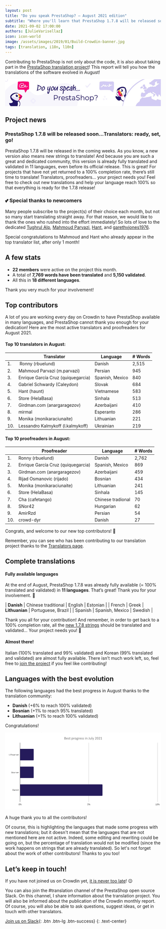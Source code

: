 ```yaml
---
layout: post
title: "Do you speak PrestaShop? – August 2021 edition"
subtitle: "Where you'll learn that PrestaShop 1.7.8 will be released soon"
date: 2021-09-02 17:00:00
authors: [JulieVarisellaz]
icon: icon-world
image: /assets/images/2019/01/Build-Crowdin-banner.jpg
tags: [translation, i18n, l10n]
---
```


Contributing to PrestaShop is not only about the code, it is also about taking part in the [PrestaShop translation project](https://crowdin.com/project/prestashop-official)! This report will tell you how the translations of the software evolved in August!

![Crowdin Monthly banner](/assets/images/2019/01/Build-Crowdin-banner.jpg)

## Project news

### PrestaShop 1.7.8 will be released soon...Translators: ready, set, go!

PrestaShop 1.7.8 will be released in the coming weeks. As you know, a new version also means new strings to translate! And because you are such a great and dedicated community, this version is already fully translated and validated in 11 languages, even before its official release. This is great! For projects that have not yet returned to a 100% completion rate, there’s still time to translate! Translators, proofreaders… your project needs you! Feel free to check out new translations and help your language reach 100% so that everything is ready for the 1.7.8 release!

### :two_hearts: Special thanks to newcomers

Many people subscribe to the project(s) of their choice each month, but not so many start translating straight away. For that reason, we would like to thank the ones who rushed into the effort immediately! So lots of love to the dedicated [Tughrul Alp](https://crowdin.com/profile/Tughrul_Alp), [Mahmoud Parvazi](https://crowdin.com/profile/m.parvazi), [Hant](https://crowdin.com/profile/haunt), and [garethvjones1976](https://crowdin.com/profile/garethvjones1976).

Special congratulations to Mahmoud and Hant who already appear in the top translator list, after only 1 month!

## A few stats
 
* **22 members** were active on the project this month.
* A total of **7,769 words have been translated** and **5,150 validated**.
* All this in **18 different languages**.
 
Thank you very much for your involvement!

## Top contributors
 
A lot of you are working every day on Crowdin to have PrestaShop available in many languages, and PrestaShop cannot thank you enough for your dedication! Here are the most active translators and proofreaders for August 2021.
 
#### Top 10 translators in August:
 
| |Translator | Language | # Words
|-|---------- | -------- | ----------------
| 1. |‫‬ Ronny (rbuelund) | Danish | 2,515
| 2. | Mahmoud Parvazi (m.parvazi) | Persian | 945
| 3. | Enrique García Cruz (quiquegarcia) | Spanish, Mexico | 840
| 4. | Gabriel Schwardy (Caleydon) | Slovak | 684
| 5. | Hant (haunt) | Vietnamese | 583
| 6. | Store (HelaBasa) | Sinhala | 513
| 7. | Girdman.com (anargaragezov) | Azerbaijani | 410
| 8. | mirmal | Esperanto | 286
| 9. | Monika (monikaraciunaite) | Lithuanian | 221
| 10. | Lessandro Kalmykoff (l.kalmykoff) | Ukrainian | 219
 
#### Top 10 proofreaders in August:
 
| | Proofreader | Language | # Words
|-| ---------- | -------- | ----------------
| 1. | Ronny (rbuelund) | Danish| 2,762
| 2. | Enrique García Cruz (quiquegarcia) | Spanish, Mexico | 869
| 3. | Girdman.com (anargaragezov) | Azerbaijani | 459
| 4. | Rijad Osmanovic (rijado) | Bosnian | 434
| 5. | Monika (monikaraciunaite) | Lithuanian | 241
| 6. | Store (HelaBasa) | Sinhala | 145
| 7. | Cha (cafetango) | Chinese tradional | 70
| 8. | SNor42 | Hungarian | 62
| 9. | AmirRzd | Persian | 54
|10. | crowd-dyr | Danish | 27


Congrats, and welcome to our new top contributors! :clap:
 
Remember, you can see who has been contributing to our translation project thanks to the [Translators page](https://translators.prestashop.com/).
 
## Complete translations
 
#### Fully available languages
 
At the end of August, PrestaShop 1.7.8 was already fully available (= 100% translated and validated) in **11 languages**. That’s great! Thank you for your involvement. :tada:
 
| **Danish** | Chinese traditional | English | Estonian |
| French | Greek | **Lithuanian** | Portuguese, Brazil |
| Spanish | Spanish, Mexico | Swedish |

Thank you all for your contribution! And remember, in order to get back to a 100% completion rate, all the [new 1.7.8 strings](https://build.prestashop.com/news/prestashop-178-translations/) should be translated and validated... Your project needs you! :muscle: 

#### Almost there!

Italian (100% translated and 99% validated) and Korean (99% translated and validated) are almost fully available. There isn’t much work left, so, feel free to [join the project](https://crowdin.com/project/prestashop-official) if you feel like contributing!

## Languages with the best evolution

The following languages had the best progress in August thanks to the translation community:
 
* **Danish** (+6% to reach 100% validated) 
* **Bosnian** (+1% to reach 95% translated)
* **Lithuanian** (+1% to reach 100% validated)

Congratulations! 
 
![Best translation progress in August 2021](/assets/images/2021/09/build-crowdin-progress-august21.png)

A huge thank you to all the contributors!
 
Of course, this is highlighting the languages that made some progress with new translations; but it doesn't mean that the languages that are not mentioned here are not active. Indeed, some editing and rewriting could be going on, but the percentage of translation would not be modified (since the work happens on strings that are already translated). So let's not forget about the work of other contributors! Thanks to you too!

## Let’s keep in touch!

If you have not joined us on Crowdin yet, [it is never too late](https://crowdin.com/project/prestashop-official)! :wink:

You can also join the #translation channel of the PrestaShop open source Slack. On this channel, I share information about the translation project. You will also be informed about the publication of the Crowdin monthly report. Of course, you will also be able to ask questions, suggest ideas, or get in touch with other translators.

[Join us on Slack](https://join.slack.com/t/prestashop/shared_invite/zt-dkmbz5qf-I~FlEWwmRUOXunc5ui0Ucg){: .btn .btn-lg .btn-success}
{: .text-center}

